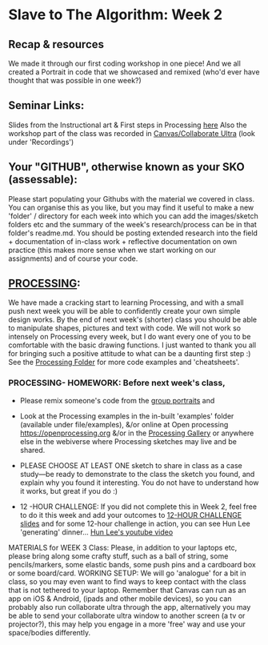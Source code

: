 # Slave to The Algorithm: Week 2
## Recap & resources

We made it through our first coding workshop in one piece! And we all created a Portrait in code that we showcased and remixed (who'd ever have thought that was possible in one week?) 

## Seminar Links:

Slides from the Instructional art & First steps in Processing [here](https://drive.google.com/file/d/1LylnGfGHJzNPmjcpAnCd-lasB5qAuJS9/view?usp=sharing)  Also the workshop part of the class was recorded in [Canvas/Collaborate Ultra](https://rmit.instructure.com/courses/76067/external_tools/546) (look under 'Recordings')

## Your "GITHUB", otherwise known as your SKO (assessable): 
Please start populating your Githubs with the material we covered in class. You can organise this as you like, but you may find it useful to make a new 'folder' / directory for each week into which you can add the images/sketch folders etc and the summary of the week's research/process can be in that folder's readme.md.
You should be posting extended research into the field + documentation of in-class work + reflective documentation on own practice (this makes more sense when we start working on our assignments) and of course your code.

## [PROCESSING](../Processing/): 
We have made a cracking start to learning Processing, and with a small push next week you will be able to confidently create your own simple design works. By the end of next week's (shorter) class you should be able to manipulate shapes, pictures and text with code. We will not work so intensely on Processing every week, but I do want every one of you to be comfortable with the basic drawing functions. I just wanted to thank you all for bringing such a positive attitude to what can be a daunting first step :) See the [Processing Folder](../Processing/) for more code examples and 'cheatsheets'.

### PROCESSING- HOMEWORK: Before next week's class, 
* Please remix someone's code from the [group portraits](https://docs.google.com/presentation/d/1v8lqNxFf1I9KQwnq0WP4O4X91jkJRPxp6sYsOyW4EDI/edit?ts=5f238e39#) and 
* Look at the Processing examples in the in-built 'examples' folder (available under file/examples), &/or online at Open processing https://openprocessing.org &/or in the [Processing Gallery](https://processing.org/exhibition/) or anywhere else in the webiverse where Processing sketches may live and be shared.

* PLEASE CHOOSE AT LEAST ONE sketch to share in class as a case study—be ready to demonstrate to the class the sketch you found, and explain why you found it interesting. You do not have to understand how it works, but great if you do :)

* 12 -HOUR CHALLENGE:  If you did not complete this in Week 2, feel free to do it this week and add your outcomes to [12-HOUR CHALLENGE slides](https://docs.google.com/presentation/d/1Fq59Ty1EVfqPnzBiMFSJ-o15gUr5H8e-BN9Gb1COebc/edit) and for some 12-hour challenge in action, you can see Hun Lee 'generating' dinner...
[Hun Lee's youtube video](https://www.youtube.com/watch?v=hb-L2_n0sg4)

MATERIALS for WEEK 3 Class:
Please, in addition to your laptops etc, please bring along some crafty stuff, such as a ball of string, some pencils/markers, some elastic bands, some push pins and a cardboard box or some board/card.
WORKING SETUP: We will go 'analogue' for a bit in class, so you may even want to find ways to keep contact with the class that is not tethered to your laptop.  Remember that Canvas can run as an app on iOS & Android, (ipads and other mobile devices),  so you can probably also run collaborate ultra  through the app, alternatively you may be able to send your collaborate ultra window to another screen (a tv or projector?), this may help you engage in a more 'free' way and use your space/bodies differently.

